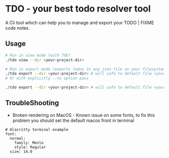 # TDO - your best todo resolver tool
A Cli tool which can help you to manage and export your TODO | FIXME code notes.

## Usage

```sh
# Run in view mode (with TUE)
./tdo view --dir <your-project-dir>

# Run in export mode (exports todos in any json file on your filesystem)
./tdo export --dir <your-project-dir> # will safe to default file <your-project-dir>/tdo_export.json
# Or with explicitly --to option pass

./tdo export --dir <your-project-dir> # will safe to default file <your-project-dir>/tdo_export.json

```

## TroubleShooting

- Broken rendering on MacOS - Known issue on some fonts, to fix this problem you should set the default macos front in terminal

```
# Alacritty terminal example 
font:
  normal:
    family: Menlo
    style: Regular
  size: 14.0
```
